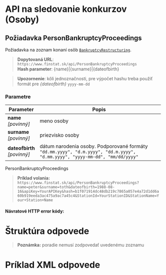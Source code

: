 # API na sledovanie konkurzov (Osoby)

## Požiadavka PersonBankruptcyProceedings
Požiadavka na zoznam konaní osôb [`BankruptcyRestructuring`](#BankruptcyRestructuring).
> **Dopytovaná URL**: ```https://www.finstat.sk/api/PersonBankruptcyProceedings```<br />
> **Hash parameter**: {name}|{surname}|{dateofbirth}

> **Upozornenie**: kôli jednoznačnosti, pre výpočet hashu treba použiť formát pre *{dateofbirth}* `yyyy-mm-dd`

### Parametre
| Parameter | Popis |
| ----------- | ----------- |
| **name**<br />*[povinný]*| meno osoby |
| **surname**<br />*[povinný]*| priezvisko osoby |
| **dateofbirth**<br />*[povinný]*| dátum narodenia osoby. Podporované formáty `"dd.mm.yyyy", "d.m.yyyy", "dd.m.yyyy", "d.mm.yyyy", "yyyy-mm-dd", "mm/dd/yyyy"` 

[](../../../common/parameters/parameters-sk.md ':include')

PersonBankruptcyProceedings
> **Príklad volania:** ```https://www.finstat.sk/api/PersonBankruptcyProceedings?name=peter&surname=toth&dateofbirth=1988-08-16&apiKey=YourAPIKey&hash=b1f071914dc48db219c7865a057e4a72d1dd6a60b919eeda3ac475a9ac7a45c4&StationId=YourStationID&StationName=Your+Station+Name```

#### Návratové HTTP error kódy:
[](../../../common/http/errorcodes-sk.md ':include')

# Štruktúra odpovede
[](../../../common/responses/bankruptcyrestructuring-sk.md ':include')

[](../../../common/responses/personaddress-sk.md ':include')

> **Poznámka:** poradie nemusí zodpovedať uvedenému zoznamu

# Príklad XML odpovede
[](../../../common/examples/bankruptcyrestructuring.md ':include')
